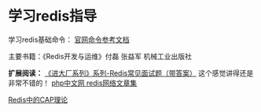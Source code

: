 # 学习redis指导

学习redis基础命令： [官网命令参考文档](http://redisdoc.com/)

主要书籍：《Redis开发与运维》付磊 张益军 机械工业出版社

**扩展阅读：**
[《进大厂系列》系列-Redis常见面试题（带答案）](https://zhuanlan.zhihu.com/p/91539644) 这个感觉讲得还是非常不错的！
[php中文网 redis网络文章集](https://www.php.cn/redis/)

[Redis中的CAP理论](https://www.pianshen.com/article/8615715308/)